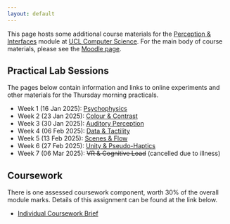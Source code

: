 ```yaml
---
layout: default
---
```

This page hosts some additional course materials for the
[Perception & Interfaces](https://www.ucl.ac.uk/module-catalogue/modules/perception-and-interfaces-COMP0160)
module at [UCL Computer Science](https://www.ucl.ac.uk/computer-science/).
For the main body of course materials, please see the
[Moodle page](https://moodle.ucl.ac.uk/course/view.php?id=41697).

## Practical Lab Sessions

The pages below contain information and links to online experiments
and other materials for the Thursday morning practicals.

* Week 1 (16 Jan 2025): [Psychophysics](lab1.html)
* Week 2 (23 Jan 2025): [Colour & Contrast](lab2.html)
* Week 3 (30 Jan 2025): [Auditory Perception](lab3.html)
* Week 4 (06 Feb 2025): [Data & Tactility](lab4.html)
* Week 5 (13 Feb 2025): [Scenes & Flow](lab5.html)
* Week 6 (27 Feb 2025): [Unity & Pseudo-Haptics](lab6.html)
* Week 7 (06 Mar 2025): <s>VR & Cognitive Load</s> (cancelled due to illness)

<!--
Briefings for weeks 5-10 are (or will be) on
[Moodle](https://moodle.ucl.ac.uk/course/view.php?id=33682#module-4778462).

For these sessions we will make use of the [Unity game engine](https://unity.com/download).
**Please install this before Lab 5**. The suggested Unity version is 2019.4.34f1
[[Windows](https://download.unity3d.com/download_unity/6a9faed444f2/UnityDownloadAssistant-2019.4.34f1.exe),
[Mac](https://download.unity3d.com/download_unity/6a9faed444f2/UnityDownloadAssistant-2019.4.34f1.dmg)],
but in practice more recent versions also seem to work fine. Do not be intimidated by
Unity's licensing structure -- the free personal version is sufficient, and you do not
need to install any additional "build support" modules.

The lab content is provided in custom Unity packages, which can be
[downloaded here](https://github.com/davidswapp/CD_ratios/archive/refs/heads/main.zip). 
-->

<!--
Some additional Unity code developed in later sessions may be found in the
[Unity](https://github.com/comp0160/unity) repository.
-->

## Coursework

There is one assessed coursework component, worth 30% of the overall module marks.
Details of this assignment can be found at the link below.

* [Individual Coursework Brief](coursework.html)

